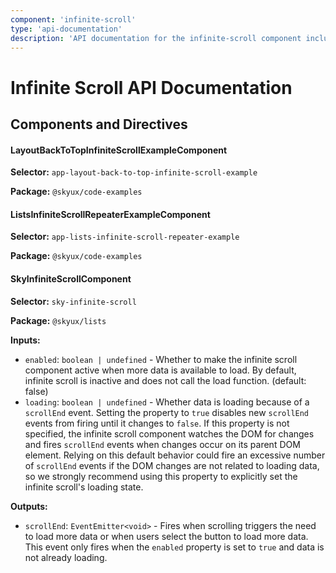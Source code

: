 ```yaml
---
component: 'infinite-scroll'
type: 'api-documentation'
description: 'API documentation for the infinite-scroll component including components, interfaces, and types.'
---
```


# Infinite Scroll API Documentation

## Components and Directives

#### LayoutBackToTopInfiniteScrollExampleComponent

**Selector:** `app-layout-back-to-top-infinite-scroll-example`

**Package:** `@skyux/code-examples`

#### ListsInfiniteScrollRepeaterExampleComponent

**Selector:** `app-lists-infinite-scroll-repeater-example`

**Package:** `@skyux/code-examples`

#### SkyInfiniteScrollComponent

**Selector:** `sky-infinite-scroll`

**Package:** `@skyux/lists`

**Inputs:**

- `enabled`: `boolean | undefined` - Whether to make the infinite scroll component active when more data is available
to load. By default, infinite scroll is inactive and does not call the load function. (default: false)
- `loading`: `boolean | undefined` - Whether data is loading because of a `scrollEnd` event. Setting the property
to `true` disables new `scrollEnd` events from firing until it changes to `false`. If this
property is not specified, the infinite scroll component watches the DOM for changes
and fires `scrollEnd` events when changes occur on its parent DOM element. Relying
on this default behavior could fire an excessive number of `scrollEnd` events
if the DOM changes are not related to loading data, so we strongly recommend using this
property to explicitly set the infinite scroll's loading state.

**Outputs:**

- `scrollEnd`: `EventEmitter<void>` - Fires when scrolling triggers the need to load more data or when users select the button
to load more data. This event only fires when the `enabled` property is set to `true`
and data is not already loading.